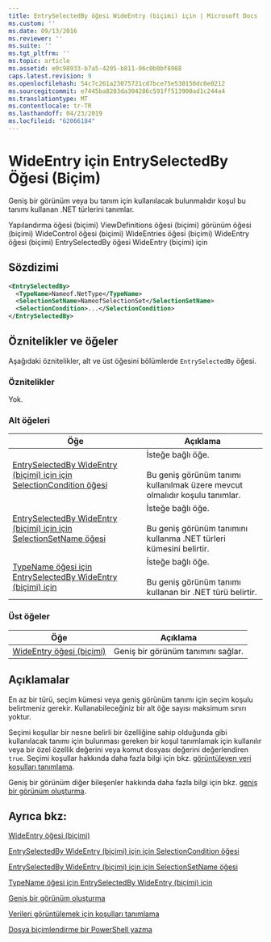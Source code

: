 ```yaml
---
title: EntrySelectedBy öğesi WideEntry (biçimi) için | Microsoft Docs
ms.custom: ''
ms.date: 09/13/2016
ms.reviewer: ''
ms.suite: ''
ms.tgt_pltfrm: ''
ms.topic: article
ms.assetid: e0c98933-b7a5-4205-b811-06c0b0bf8988
caps.latest.revision: 9
ms.openlocfilehash: 54c7c261a23075721cd7bce75e530150dc0e0212
ms.sourcegitcommit: e7445ba8203da304286c591ff513900ad1c244a4
ms.translationtype: MT
ms.contentlocale: tr-TR
ms.lasthandoff: 04/23/2019
ms.locfileid: "62066184"
---
```

# <a name="entryselectedby-element-for-wideentry-format"></a>WideEntry için EntrySelectedBy Öğesi (Biçim)

Geniş bir görünüm veya bu tanım için kullanılacak bulunmalıdır koşul bu tanımı kullanan .NET türlerini tanımlar.

Yapılandırma öğesi (biçimi) ViewDefinitions öğesi (biçimi) görünüm öğesi (biçimi) WideControl öğesi (biçimi) WideEntries öğesi (biçimi) WideEntry öğesi (biçimi) EntrySelectedBy öğesi WideEntry (biçimi) için

## <a name="syntax"></a>Sözdizimi

```xml
<EntrySelectedBy>
  <TypeName>Nameof.NetType</TypeName>
  <SelectionSetName>NameofSelectionSet</SelectionSetName>
  <SelectionCondition>...</SelectionCondition>
</EntrySelectedBy>
```

## <a name="attributes-and-elements"></a>Öznitelikler ve öğeler

Aşağıdaki öznitelikler, alt ve üst öğesini bölümlerde `EntrySelectedBy` öğesi.

### <a name="attributes"></a>Öznitelikler

Yok.

### <a name="child-elements"></a>Alt öğeleri

|Öğe|Açıklama|
|-------------|-----------------|
|[EntrySelectedBy WideEntry (biçimi) için için SelectionCondition öğesi](./selectioncondition-element-for-entryselectedby-for-widecontrol-format.md)|İsteğe bağlı öğe.<br /><br /> Bu geniş görünüm tanımı kullanılmak üzere mevcut olmalıdır koşulu tanımlar.|
|[EntrySelectedBy WideEntry (biçimi) için için SelectionSetName öğesi](./selectionsetname-element-for-entryselectedby-for-widecontrol-format.md)|İsteğe bağlı öğe.<br /><br /> Bu geniş görünüm tanımını kullanma .NET türleri kümesini belirtir.|
|[TypeName öğesi için EntrySelectedBy WideEntry (biçimi) için](./typename-element-for-entryselectedby-for-wideentry-format.md)|İsteğe bağlı öğe.<br /><br /> Bu geniş görünüm tanımı kullanan bir .NET türü belirtir.|

### <a name="parent-elements"></a>Üst öğeler

|Öğe|Açıklama|
|-------------|-----------------|
|[WideEntry öğesi (biçimi)](./wideentry-element-for-widecontrol-format.md)|Geniş bir görünüm tanımını sağlar.|

## <a name="remarks"></a>Açıklamalar

En az bir türü, seçim kümesi veya geniş görünüm tanımı için seçim koşulu belirtmeniz gerekir. Kullanabileceğiniz bir alt öğe sayısı maksimum sınırı yoktur.

Seçimi koşullar bir nesne belirli bir özelliğine sahip olduğunda gibi kullanılacak tanımı için bulunması gereken bir koşul tanımlamak için kullanılır veya bir özel özellik değerini veya komut dosyası değerini değerlendiren `true`. Seçimi koşullar hakkında daha fazla bilgi için bkz. [görüntüleyen veri koşulları tanımlama](./defining-conditions-for-displaying-data.md).

Geniş bir görünüm diğer bileşenler hakkında daha fazla bilgi için bkz. [geniş bir görünüm oluşturma](./creating-a-wide-view.md).

## <a name="see-also"></a>Ayrıca bkz:

[WideEntry öğesi (biçimi)](./wideentry-element-for-widecontrol-format.md)

[EntrySelectedBy WideEntry (biçimi) için için SelectionCondition öğesi](./selectioncondition-element-for-entryselectedby-for-widecontrol-format.md)

[EntrySelectedBy WideEntry (biçimi) için için SelectionSetName öğesi](./selectionsetname-element-for-entryselectedby-for-widecontrol-format.md)

[TypeName öğesi için EntrySelectedBy WideEntry (biçimi) için](./typename-element-for-entryselectedby-for-wideentry-format.md)

[Geniş bir görünüm oluşturma](./creating-a-wide-view.md)

[Verileri görüntülemek için koşulları tanımlama](./defining-conditions-for-displaying-data.md)

[Dosya biçimlendirme bir PowerShell yazma](./writing-a-powershell-formatting-file.md)
